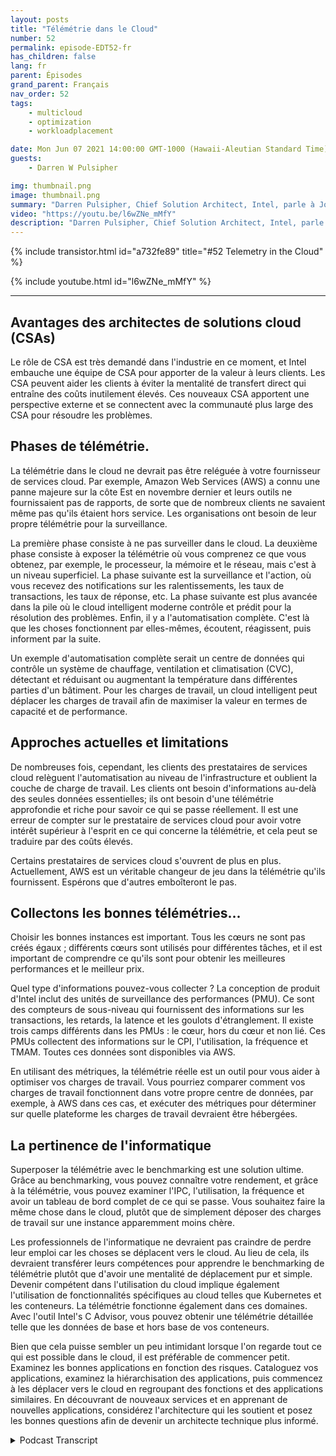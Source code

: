 ```yaml
---
layout: posts
title: "Télémétrie dans le Cloud"
number: 52
permalink: episode-EDT52-fr
has_children: false
lang: fr
parent: Épisodes
grand_parent: Français
nav_order: 52
tags:
    - multicloud
    - optimization
    - workloadplacement

date: Mon Jun 07 2021 14:00:00 GMT-1000 (Hawaii-Aleutian Standard Time)
guests:
    - Darren W Pulsipher

img: thumbnail.png
image: thumbnail.png
summary: "Darren Pulsipher, Chief Solution Architect, Intel, parle à Josh Hilliker, Directeur des architectes de solutions cloud chez Intel, de l'utilisation de la télémétrie dans le cloud pour maximiser la valeur et l'efficacité."
video: "https://youtu.be/l6wZNe_mMfY"
description: "Darren Pulsipher, Chief Solution Architect, Intel, parle à Josh Hilliker, Directeur des architectes de solutions cloud chez Intel, de l'utilisation de la télémétrie dans le cloud pour maximiser la valeur et l'efficacité."
---
```


<div>
{% include transistor.html id="a732fe89" title="#52 Telemetry in the Cloud" %}

{% include youtube.html id="l6wZNe_mMfY" %}
</div>

---

## Avantages des architectes de solutions cloud (CSAs)

Le rôle de CSA est très demandé dans l'industrie en ce moment, et Intel embauche une équipe de CSA pour apporter de la valeur à leurs clients. Les CSA peuvent aider les clients à éviter la mentalité de transfert direct qui entraîne des coûts inutilement élevés. Ces nouveaux CSA apportent une perspective externe et se connectent avec la communauté plus large des CSA pour résoudre les problèmes.

## Phases de télémétrie.

La télémétrie dans le cloud ne devrait pas être reléguée à votre fournisseur de services cloud. Par exemple, Amazon Web Services (AWS) a connu une panne majeure sur la côte Est en novembre dernier et leurs outils ne fournissaient pas de rapports, de sorte que de nombreux clients ne savaient même pas qu'ils étaient hors service. Les organisations ont besoin de leur propre télémétrie pour la surveillance.

La première phase consiste à ne pas surveiller dans le cloud. La deuxième phase consiste à exposer la télémétrie où vous comprenez ce que vous obtenez, par exemple, le processeur, la mémoire et le réseau, mais c'est à un niveau superficiel. La phase suivante est la surveillance et l'action, où vous recevez des notifications sur les ralentissements, les taux de transactions, les taux de réponse, etc. La phase suivante est plus avancée dans la pile où le cloud intelligent moderne contrôle et prédit pour la résolution des problèmes. Enfin, il y a l'automatisation complète. C'est là que les choses fonctionnent par elles-mêmes, écoutent, réagissent, puis informent par la suite.

Un exemple d'automatisation complète serait un centre de données qui contrôle un système de chauffage, ventilation et climatisation (CVC), détectant et réduisant ou augmentant la température dans différentes parties d'un bâtiment. Pour les charges de travail, un cloud intelligent peut déplacer les charges de travail afin de maximiser la valeur en termes de capacité et de performance.

## Approches actuelles et limitations

De nombreuses fois, cependant, les clients des prestataires de services cloud relèguent l'automatisation au niveau de l'infrastructure et oublient la couche de charge de travail. Les clients ont besoin d'informations au-delà des seules données essentielles; ils ont besoin d'une télémétrie approfondie et riche pour savoir ce qui se passe réellement. Il est une erreur de compter sur le prestataire de services cloud pour avoir votre intérêt supérieur à l'esprit en ce qui concerne la télémétrie, et cela peut se traduire par des coûts élevés.

Certains prestataires de services cloud s'ouvrent de plus en plus. Actuellement, AWS est un véritable changeur de jeu dans la télémétrie qu'ils fournissent. Espérons que d'autres emboîteront le pas.

## Collectons les bonnes télémétries...

Choisir les bonnes instances est important. Tous les cœurs ne sont pas créés égaux ; différents cœurs sont utilisés pour différentes tâches, et il est important de comprendre ce qu'ils sont pour obtenir les meilleures performances et le meilleur prix.

Quel type d'informations pouvez-vous collecter ? La conception de produit d'Intel inclut des unités de surveillance des performances (PMU). Ce sont des compteurs de sous-niveau qui fournissent des informations sur les transactions, les retards, la latence et les goulots d'étranglement. Il existe trois camps différents dans les PMUs : le cœur, hors du cœur et non lié. Ces PMUs collectent des informations sur le CPI, l'utilisation, la fréquence et TMAM. Toutes ces données sont disponibles via AWS.

En utilisant des métriques, la télémétrie réelle est un outil pour vous aider à optimiser vos charges de travail. Vous pourriez comparer comment vos charges de travail fonctionnent dans votre propre centre de données, par exemple, à AWS dans ces cas, et exécuter des métriques pour déterminer sur quelle plateforme les charges de travail devraient être hébergées.

## La pertinence de l'informatique

Superposer la télémétrie avec le benchmarking est une solution ultime. Grâce au benchmarking, vous pouvez connaître votre rendement, et grâce à la télémétrie, vous pouvez examiner l'IPC, l'utilisation, la fréquence et avoir un tableau de bord complet de ce qui se passe. Vous souhaitez faire la même chose dans le cloud, plutôt que de simplement déposer des charges de travail sur une instance apparemment moins chère.

Les professionnels de l'informatique ne devraient pas craindre de perdre leur emploi car les choses se déplacent vers le cloud. Au lieu de cela, ils devraient transférer leurs compétences pour apprendre le benchmarking de télémétrie plutôt que d'avoir une mentalité de déplacement pur et simple. Devenir compétent dans l'utilisation du cloud implique également l'utilisation de fonctionnalités spécifiques au cloud telles que Kubernetes et les conteneurs. La télémétrie fonctionne également dans ces domaines. Avec l'outil Intel's C Advisor, vous pouvez obtenir une télémétrie détaillée telle que les données de base et hors base de vos conteneurs.

Bien que cela puisse sembler un peu intimidant lorsque l'on regarde tout ce qui est possible dans le cloud, il est préférable de commencer petit. Examinez les bonnes applications en fonction des risques. Cataloguez vos applications, examinez la hiérarchisation des applications, puis commencez à les déplacer vers le cloud en regroupant des fonctions et des applications similaires. En découvrant de nouveaux services et en apprenant de nouvelles applications, considérez l'architecture qui les soutient et posez les bonnes questions afin de devenir un architecte technique plus informé.



<details>
<summary> Podcast Transcript </summary>

<p></p>

</details>
